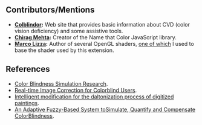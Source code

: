 ## Contributors/Mentions

- **[Colblindor](https://www.color-blindness.com):** Web site that provides basic information about CVD (color vision deficiency) and some assistive tools.
- **[Chirag Mehta](http://chir.ag/projects/ntc):** Creator of the Name that Color JavaScript library.
- **[Marco Lizza](https://github.com/MarcoLizza):** Author of several OpenGL shaders, [one of which](https://github.com/MarcoLizza/love-workouts/blob/master/anaglyph-3d/assets/shaders/colour-blindness.glsl) I used to base the shader used by this extension.


## References

- [Color Blindness Simulation Research](https://ixora.io/projects/colorblindness/color-blindness-simulation-research/).
- [Real-time Image Correction for Colorblind Users](https://tylerdavidhoward.com/thesis/).
- [Intelligent modification for the daltonization process of digitized paintings](http://biecoll.ub.uni-bielefeld.de/volltexte/2007/52/pdf/ICVS2007-6.pdf).
- [An Adaptive Fuzzy-Based System toSimulate, Quantify and Compensate ColorBlindness](https://arxiv.org/pdf/1711.10662.pdf).
